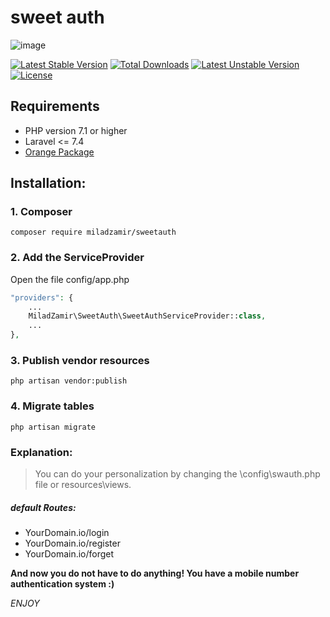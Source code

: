 # sweet auth

![image](https://www.logogala.com/images/uploads/gallery/sweet.png)

[![Latest Stable Version](https://poser.pugx.org/miladzamir/sweetauth/v)](//packagist.org/packages/miladzamir/sweetauth) [![Total Downloads](https://poser.pugx.org/miladzamir/sweetauth/downloads)](//packagist.org/packages/miladzamir/sweetauth) [![Latest Unstable Version](https://poser.pugx.org/miladzamir/sweetauth/v/unstable)](//packagist.org/packages/miladzamir/sweetauth) [![License](https://poser.pugx.org/miladzamir/sweetauth/license)](//packagist.org/packages/miladzamir/sweetauth)


## Requirements

 * PHP version 7.1 or higher
 * Laravel <= 7.4
 * [Orange Package](github.com/miladzamir/orange)

## Installation:

### 1. Composer
```
composer require miladzamir/sweetauth
```

### 2. Add the ServiceProvider
Open the file config/app.php
```php
"providers": {
    ...
    MiladZamir\SweetAuth\SweetAuthServiceProvider::class,
    ...
},
```

### 3. Publish vendor resources
```
php artisan vendor:publish
```

### 4. Migrate tables
```
php artisan migrate
```

### Explanation:
>You can do your personalization by changing the \config\swauth.php file or resources\views.

##### _default Routes_:
- YourDomain.io/login
- YourDomain.io/register
- YourDomain.io/forget

**And now you do not have to do anything! You have a mobile number authentication system :)**

_ENJOY_
